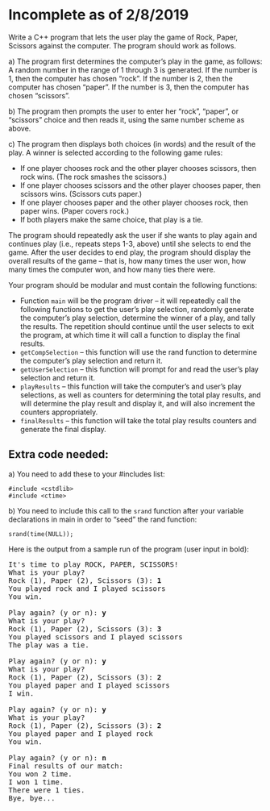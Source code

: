 Incomplete as of 2/8/2019
===

Write a C++ program that lets the user play the game of Rock, Paper, Scissors against the computer. The program should work as follows.

a) The program first determines the computer’s play in the game, as follows: A random number in the range of 1 through 3 is generated. If the number is 1, then the computer has chosen “rock”. If the number is 2, then the computer has chosen “paper”. If the number is 3, then the computer has chosen “scissors”. 

b) The program then prompts the user to enter her “rock”, “paper”, or “scissors” choice and then reads it, using the same number scheme as above. 

c) The program then displays both choices (in words) and the result of the play. A winner is selected according to the following game rules:

- If one player chooses rock and the other player chooses scissors, then rock wins. (The rock smashes the scissors.)
- If one player chooses scissors and the other player chooses paper, then scissors wins. (Scissors cuts paper.)
- If one player chooses paper and the other player chooses rock, then paper wins. (Paper covers rock.)
- If both players make the same choice, that play is a tie.

The program should repeatedly ask the user if she wants to play again and continues play (i.e., repeats steps 1-3, above) until she selects to end the game. After the user decides to end play, the program should display the overall results of the game – that is, how many times the user won, how many times the computer won, and how many ties there were.

Your program should be modular and must contain the following functions:

- Function `main` will be the program driver – it will repeatedly call the following functions to get the user’s play selection, randomly generate the computer’s play selection, determine the winner of a play, and tally the results. The repetition should continue until the user selects to exit the program, at which time it will call a function to display the final results.
- `getCompSelection` – this function will use the rand function to determine the computer’s play selection and return it.
- `getUserSelection` – this function will prompt for and read the user’s play selection and return it.
- `playResults` – this function will take the computer’s and user’s play selections, as well as counters for determining the total play results, and will determine the play result and display it, and will also increment the counters appropriately.
- `finalResults` – this function will take the total play results counters and generate the final display.

Extra code needed:
-
a) You need to add these to your #includes list:

	#include <cstdlib>
	#include <ctime>

b) You need to include this call to the `srand` function after your variable declarations in main in order to “seed” the rand function:

	srand(time(NULL));

Here is the output from a sample run of the program (user input in bold):

<pre>It's time to play ROCK, PAPER, SCISSORS!
What is your play?
Rock (1), Paper (2), Scissors (3): <b>1</b>
You played rock and I played scissors
You win.

Play again? (y or n): <b>y</b>
What is your play?
Rock (1), Paper (2), Scissors (3): <b>3</b>
You played scissors and I played scissors
The play was a tie.

Play again? (y or n): <b>y</b>
What is your play?
Rock (1), Paper (2), Scissors (3): <b>2</b>
You played paper and I played scissors
I win.

Play again? (y or n): <b>y</b>
What is your play?
Rock (1), Paper (2), Scissors (3): <b>2</b>
You played paper and I played rock
You win.

Play again? (y or n): <b>n</b>
Final results of our match:
You won 2 time.
I won 1 time.
There were 1 ties.
Bye, bye...</pre>
